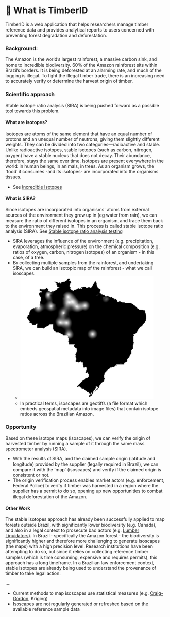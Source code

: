 # 🌳 What is TimberID

TimberID is a web application that helps researchers manage timber reference data and provides analytical reports to users concerned with preventing forest degradation and deforestation.

### Background:&#x20;

The Amazon is the world’s largest rainforest, a massive carbon sink, and home to incredible biodiversity. 60% of the Amazon rainforest sits within Brazil’s borders. It is being deforested at an alarming rate, and much of the logging is illegal. To fight the illegal timber trade, there is an increasing need to accurately verify or determine the harvest origin of timber.

### Scientific approach

Stable isotope ratio analysis (SIRA) is being pushed forward as a possible tool towards this problem.

#### What are isotopes?&#x20;

Isotopes are atoms of the same element that have an equal number of protons and an unequal number of neutrons, giving them slightly different weights. They can be divided into two categories—radioactive and stable. Unlike radioactive isotopes, stable isotopes  (such as carbon, nitrogen, oxygen) have a stable nucleus that does not decay. Their abundance, therefore, stays the same over time. Isotopes are present everywhere in the world: in human beings, in animals, in trees. As an organism grows, the 'food' it consumes -and its isotopes- are incorporated into the organisms tissues.&#x20;

* See [Incredible Isotopes](https://www.youtube.com/watch?time\_continue=1\&v=R2XWlhNz6WU\&embeds\_referring\_euri=https%3A%2F%2Fwww-agroisolab-com.filesusr.com%2F\&source\_ve\_path=Mjg2NjY\&feature=emb\_logo\&themeRefresh=1)

#### What is SIRA?&#x20;

Since isotopes are incorporated into organisms' atoms from external sources of the environment they grew up in (eg water from rain), we can measure the ratio of different isotopes in an organism, and trace them back to the environment they raised in. This process is called stable isotope ratio analysis (SIRA). See [Stable isotope ratio analysis testing](https://www.agroisolab.com/the-science-of-sira)

* SIRA leverages the influence of the environment (e.g. precipitation, evaporation, atmospheric pressure) on the chemical composition (e.g. ratios of oxygen, carbon, nitrogen isotopes) of an organism - in this case, of a tree.&#x20;
* By collecting multiple samples from the rainforest, and undertaking SIRA, we can build an isotopic map of the rainforest - what we call isoscapes.
  * ![](../.gitbook/assets/sira-example.png)
  * In practical terms, isoscapes are geotiffs (a file format which embeds geospatial metadata into image files) that contain isotope ratios across the Brazilian Amazon.

### Opportunity

Based on these isotope maps (isoscapes), we can verify the origin of harvested timber by running a sample of it through the same mass spectrometer analysis (SIRA).&#x20;

* With the results of SIRA, and the claimed sample origin (latitude and longitude) provided by the supplier (legally required in Brazil), we can compare it with the 'map' (isoscapes) and verify if the claimed origin is consistent or not.
* The origin verification process enables market actors (e.g. enforcement, Federal Police) to verify if timber was harvested in a region where the supplier has a permit to do so, opening up new opportunities to combat illegal deforestation of the Amazon.

#### Other Work

The stable isotopes approach has already been successfully applied to map forests outside Brazil, with significantly lower biodiversity (e.g. Canada), and also in a legal context to prosecute bad actors (e.g. [Lumber Liquidators](https://us.eia.org/press-releases/lumber-liquidators-lies-to-the-public/)). In Brazil - specifically the Amazon forest - the biodiversity is significantly higher and therefore more challenging to generate isoscapes (the maps) with a high precision level. Research institutions have been attempting to do so, but since it relies on collecting reference timber samples (which is time consuming, expensive and requires permits), this approach has a long timeframe. In a Brazilian law enforcement context, stable isotopes are already being used to understand the provenance of timber to take legal action:

....

* Current methods to map isoscapes use statistical measures (e.g. [Craig-Gordon](https://acp.copernicus.org/articles/20/11435/2020/), Kriging)
* Isoscapes are not regularly generated or refreshed based on the available reference sample data
